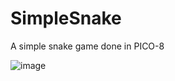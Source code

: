 # SimpleSnake
A simple snake game done in PICO-8 

![image](https://github.com/PsychoAndi/SimpleSnake/assets/27780965/30c81665-4652-40d9-bc30-2a44d631798b)
